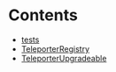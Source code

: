 

# Contents
- [tests](/src/Teleporter/upgrades/tests)
- [TeleporterRegistry](TeleporterRegistry.sol/contract.TeleporterRegistry.md)
- [TeleporterUpgradeable](TeleporterUpgradeable.sol/abstract.TeleporterUpgradeable.md)
